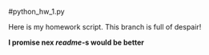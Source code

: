 #python_hw_1.py

Here is my homework script. This branch is full of despair!

**I promise nex ***readme***-s would be better**
